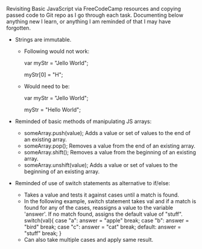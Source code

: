 Revisiting Basic JavaScript via FreeCodeCamp resources and copying passed code to Git repo as I go through each task. Documenting below anything new I learn, or anything I am reminded of that I may have forgotten.

- Strings are immutable.
    - Following would not work:

        var myStr = "Jello World";

        myStr[0] = "H";

    - Would need to be:

        var myStr = "Jello World";

        myStr = "Hello World";

- Reminded of basic methods of manipulating JS arrays:
    - someArray.push(value);
        Adds a value or set of values to the end of an existing array.
    - someArray.pop();
        Removes a value from the end of an existing array.
    - someArray.shift();
        Removes a value from the beginning of an existing array.
    - someArray.unshift(value);
        Adds a value or set of values to the beginning of an existing array.

- Reminded of use of switch statements as alternative to if/else:
    - Takes a value and tests it against cases until a match is found.
    - In the following example, switch statement takes val and if a match is found for any of the cases, reassigns a value to the variable 'answer'. If no match found, assigns the default value of "stuff".
    switch(val){
      case "a":
        answer = "apple"
        break;
      case "b":
        answer = "bird"
        break;
      case "c":
        answer = "cat"
        break;
      default:
        answer = "stuff"
        break;
    }
    - Can also take multiple cases and apply same result.